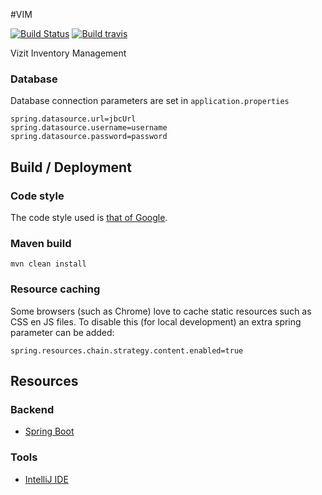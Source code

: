 #VIM 

[![Build Status](https://cloud.drone.io/api/badges/mathiasbosman/vim/status.svg)](https://cloud.drone.io/mathiasbosman/vim)  [![Build travis](https://travis-ci.org/mathiasbosman/vim.svg?branch=master)](https://travis-ci.org/mathiasbosman/vim)

Vizit Inventory Management
### Database

Database connection parameters are set in `application.properties`
```properties
spring.datasource.url=jbcUrl
spring.datasource.username=username
spring.datasource.password=password
```

## Build / Deployment
### Code style
The code style used is [that of Google](https://github.com/google/styleguide).
### Maven build
```
mvn clean install
```

### Resource caching
Some browsers (such as Chrome) love to cache static resources such as CSS en JS files.
To disable this (for local development) an extra spring parameter can be added:
```properties
spring.resources.chain.strategy.content.enabled=true
```

## Resources
### Backend
* [Spring Boot](https://spring.io/guides/gs/serving-web-content/)
### Tools
* [IntelliJ IDE](https://www.jetbrains.com/idea/)
